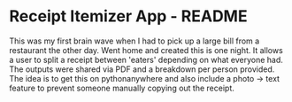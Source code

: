 # Receipt Itemizer App - README

This was my first brain wave when I had to pick up a large bill from a restaurant the other day. Went home and created this is one night. It allows a user to split a receipt between 'eaters' depending on what everyone had. The outputs were shared via PDF and a breakdown per person provided. The idea is to get this on pythonanywhere and also include a photo -> text feature to prevent someone manually copying out the receipt. 
